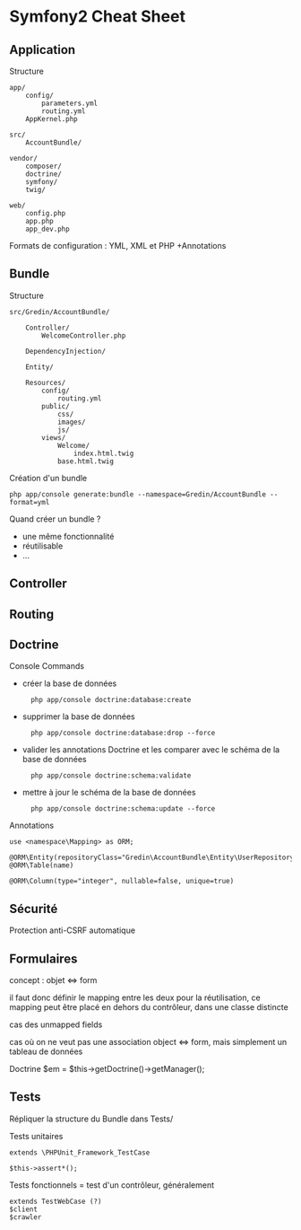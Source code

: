 Symfony2 Cheat Sheet
====================

Application
-----------

Structure

    app/
        config/
            parameters.yml
            routing.yml
        AppKernel.php

    src/
        AccountBundle/

    vendor/
        composer/
        doctrine/
        symfony/
        twig/

    web/
        config.php
        app.php
        app_dev.php

Formats de configuration : YML, XML et PHP
+Annotations

Bundle
------

Structure

    src/Gredin/AccountBundle/

        Controller/
            WelcomeController.php

        DependencyInjection/
        
        Entity/
        
        Resources/
            config/
                routing.yml
            public/
                css/
                images/
                js/
            views/
                Welcome/
                    index.html.twig
                base.html.twig

Création d'un bundle

    php app/console generate:bundle --namespace=Gredin/AccountBundle --format=yml

Quand créer un bundle ?
- une même fonctionnalité
- réutilisable
- ...


Controller
----------




Routing
-------





Doctrine
--------

Console Commands

- créer la base de données

        php app/console doctrine:database:create

- supprimer la base de données

        php app/console doctrine:database:drop --force

- valider les annotations Doctrine et les comparer avec le schéma de la base de données

        php app/console doctrine:schema:validate

- mettre à jour le schéma de la base de données

        php app/console doctrine:schema:update --force

Annotations

    use <namespace\Mapping> as ORM;

    @ORM\Entity(repositoryClass="Gredin\AccountBundle\Entity\UserRepository")
    @ORM\Table(name)

    @ORM\Column(type="integer", nullable=false, unique=true)


Sécurité
--------

Protection anti-CSRF automatique

Formulaires
-----------

concept : objet <=> form

il faut donc définir le mapping entre les deux
pour la réutilisation, ce mapping peut être placé en dehors du contrôleur, dans une classe distincte

cas des unmapped fields

cas où on ne veut pas une association object <=> form, mais simplement un tableau de données

Doctrine
$em = $this->getDoctrine()->getManager();

Tests
-----

Répliquer la structure du Bundle dans Tests/

Tests unitaires

    extends \PHPUnit_Framework_TestCase

    $this->assert*();

Tests fonctionnels
    = test d'un contrôleur, généralement

    extends TestWebCase (?)
    $client
    $crawler